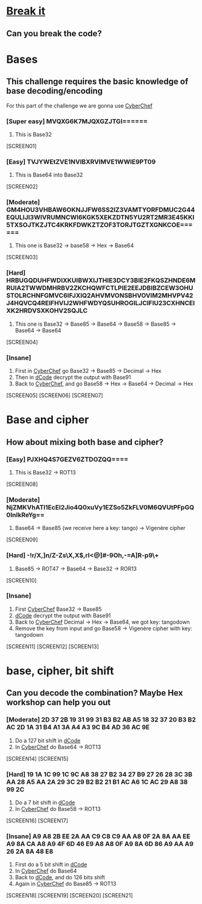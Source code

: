 # [Break it](https://tryhackme.com/room/breakit)

## Can you break the code?

# Bases

## This challenge requires the basic knowledge of base decoding/encoding

For this part of the challenge we are gonna use [CyberChef](https://gchq.github.io/CyberChef/)

### [Super easy] MVQXG6K7MJQXGZJTGI======

1. This is Base32

[SCREEN01]

### [Easy] TVJYWEtZVE1NVlBXRVlMVE1WWlE9PT09

1. This is Base64 into Base32

[SCREEN02]

### [Moderate] GM4HOU3VHBAW6OKNJJFW6SS2IZ3VAMTYORFDMUC2G44EQULIJI3WIVRUMNCWI6KGK5XEKZDTN5YU2RT2MR3E45KKI5TXSOJTKZJTC4KRKFDWKZTZOF3TORJTGZTXGNKCOE======

1. This one is Base32 -> base58 -> Hex -> Base64

[SCREEN03]

### [Hard] HRBUGQDUHFWDIXKUIBWXIJTHIE3DCY3BIE2FKQSZHNDE6MRUIA2TWWDMHRBV2ZKCHQWFCTLPIE2EEJDBIBZCEW3OHUSTOLRCHNFGMVC6IFJXIQ2AHVMVONSBHVOVIM2MHVPV42J4HQVCQ4REIFHVIJ2WHFWDYQSUHROGILJCIFIU23CXHNCEIXK2HRDVSXKOHV2SQJLC

1. This one is Base32 -> Base85 -> Base64 -> Base58 -> Base85 -> Base64 -> Base64

[SCREEN04]

### [Insane]

1. First in [CyberChef](https://gchq.github.io/CyberChef/) go Base32 -> Base85 -> Decimal -> Hex
2. Then in [dCode](https://www.dcode.fr/base-91-encoding) decrypt the output with Base91
3. Back to [CyberChef](https://gchq.github.io/CyberChef/), and go Base58 -> Hex -> Base64 -> Decimal -> Hex

[SCREEN05]
[SCREEN06]
[SCREEN07]

# Base and cipher

## How about mixing both base and cipher?

### [Easy] PJXHQ4S7GEZV6ZTDOZQQ====

1. This is Base32 -> ROT13

[SCREEN08]

### [Moderate] NjZMKVhATl1EcEI2Jio4Q0xuVy1EZSo5ZkFLV0M6QVUtPFpGQ0InIkReYg==

1. Base64 -> Base85 (we receive here a key: tango) -> Vigenère cipher

[SCREEN09]

### [Hard] -!r/X,]n/Z-Zs\X,X$,rI<@]#-9Oh,-=A]R-p9\\+

1. Base85 -> ROT47 -> Base64 -> Base32 -> ROR13

[SCREEN10]

### [Insane]

1. First [CyberChef](https://gchq.github.io/CyberChef/) Base32 -> Base85
2. [dCode](https://www.dcode.fr/base-91-encoding) decrypt the output with Base91
3. Back to [CyberChef](https://gchq.github.io/CyberChef/) Decimal -> Hex -> Base64, we got key: tangodown
4. Remove the key from input and go Base58 -> Vigenère cipher with key: tangodown

[SCREEN11]
[SCREEN12]
[SCREEN13]

# base, cipher, bit shift

## Can you decode the combination? Maybe Hex workshop can help you out

### [Moderate] 2D 37 2B 19 31 99 31 B3 B2 AB A5 18 32 37 20 B3 B2 AC 2D 1A 31 B4 A1 3A A4 A3 9C B4 AD 36 AC 9E

1. Do a 127 bit shift in [dCode](https://www.dcode.fr/circular-bit-shift)
2. In [CyberChef](https://gchq.github.io/CyberChef/) do Base64 -> ROT13

[SCREEN14]
[SCREEN15]

### [Hard] 19 1A 1C 99 1C 9C A8 38 27 B2 34 27 B9 27 26 28 3C 3B AA 28 A5 AA 2A 29 3C 29 B2 B2 21 B1 AC A6 1C AC 29 A8 38 99 2C

1. Do a 7 bit shift in [dCode](https://www.dcode.fr/circular-bit-shift)
2. In [CyberChef](https://gchq.github.io/CyberChef/) do Base58 -> ROT13

[SCREEN16]
[SCREEN17]

### [Insane] A9 A8 2B EE 2A AA C9 C8 C9 AA A8 0F 2A 8A AA EE A9 8A CA A8 A9 4F 6D 46 E9 A8 A8 0F A9 8A 6D 86 A9 AA A9 26 2A 8A 48 E8

1. First do a 5 bit shift in [dCode](https://www.dcode.fr/circular-bit-shift)
2. In [CyberChef](https://gchq.github.io/CyberChef/) do Base64
3. Back to [dCode](https://www.dcode.fr/circular-bit-shift), and do 126 bits shift
4. Again in [CyberChef](https://gchq.github.io/CyberChef/) do Base85 -> ROT13

[SCREEN18]
[SCREEN19]
[SCREEN20]
[SCREEN21]
